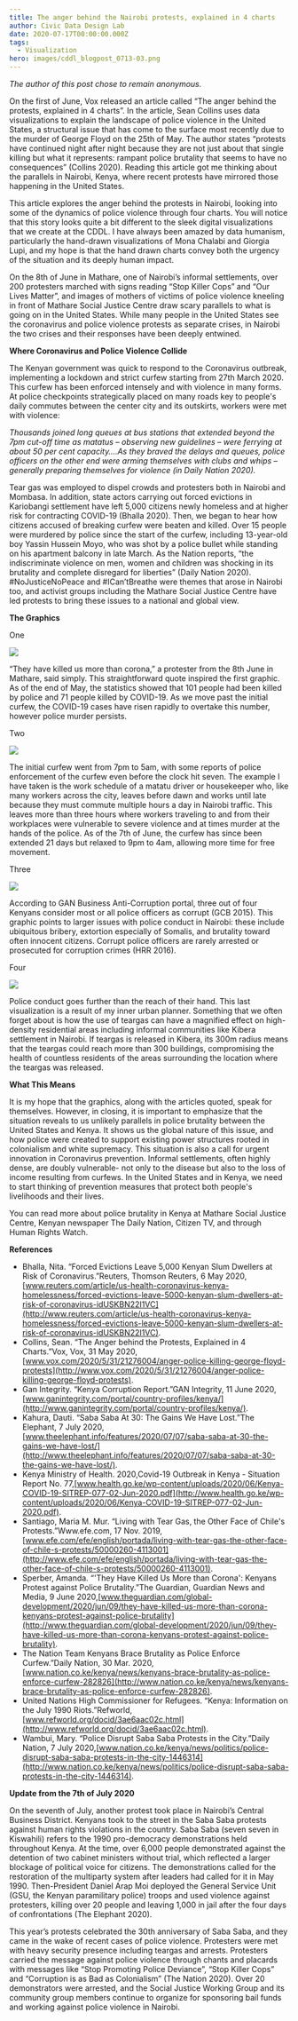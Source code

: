 ```yaml
---
title: The anger behind the Nairobi protests, explained in 4 charts
author: Civic Data Design Lab
date: 2020-07-17T00:00:00.000Z
tags:
  - Visualization
hero: images/cddl_blogpost_0713-03.png
---
```

*The author of this post chose to remain anonymous.* 

On the first of June, Vox released an article called “The anger behind the protests, explained in 4 charts”. In the article, Sean Collins uses data visualizations to explain the landscape of police violence in the United States, a structural issue that has come to the surface most recently due to the murder of George Floyd on the 25th of May. The author states “protests have continued night after night because they are not just about that single killing but what it represents: rampant police brutality that seems to have no consequences” (Collins 2020). Reading this article got me thinking about the parallels in Nairobi, Kenya, where recent protests have mirrored those happening in the United States.

This article explores the anger behind the protests in Nairobi, looking into some of the dynamics of police violence through four charts. You will notice that this story looks quite a bit different to the sleek digital visualizations that we create at the CDDL. I have always been amazed by data humanism, particularly the hand-drawn visualizations of Mona Chalabi and Giorgia Lupi, and my hope is that the hand drawn charts convey both the urgency of the situation and its deeply human impact.

On the 8th of June in Mathare, one of Nairobi’s informal settlements, over 200 protesters marched with signs reading “Stop Killer Cops” and “Our Lives Matter”, and images of mothers of victims of police violence kneeling in front of Mathare Social Justice Centre draw scary parallels to what is going on in the United States. While many people in the United States see the coronavirus and police violence protests as separate crises, in Nairobi the two crises and their responses have been deeply entwined.

**Where Coronavirus and Police Violence Collide**

The Kenyan government was quick to respond to the Coronavirus outbreak, implementing a lockdown and strict curfew starting from 27th March 2020. This curfew has been enforced intensely and with violence in many forms. At police checkpoints strategically placed on many roads key to people's daily commutes between the center city and its outskirts, workers were met with violence:

*Thousands joined long queues at bus stations that extended beyond the 7pm cut-off time as matatus – observing new guidelines – were ferrying at about 50 per cent capacity….As they braved the delays and queues, police officers on the other end were arming themselves with clubs and whips – generally preparing themselves for violence (in Daily Nation 2020).*

Tear gas was employed to dispel crowds and protesters both in Nairobi and Mombasa. In addition, state actors carrying out forced evictions in Kariobangi settlement have left 5,000 citizens newly homeless and at higher risk for contracting COVID-19 (Bhalla 2020). Then, we began to hear how citizens accused of breaking curfew were beaten and killed. Over 15 people were murdered by police since the start of the curfew, including 13-year-old boy Yassin Hussein Moyo, who was shot by a police bullet while standing on his apartment balcony in late March. As the Nation reports, “the indiscriminate violence on men, women and children was shocking in its brutality and complete disregard for liberties” (Daily Nation 2020). #NoJusticeNoPeace and #ICan’tBreathe were themes that arose in Nairobi too, and activist groups including the Mathare Social Justice Centre have led protests to bring these issues to a national and global view.

**The Graphics**

One

![](images/cddl_blogpost_0713-01.png)

“They have killed us more than corona,” a protester from the 8th June in Mathare, said simply. This straightforward quote inspired the first graphic. As of the end of May, the statistics showed that 101 people had been killed by police and 71 people killed by COVID-19. As we move past the initial curfew, the COVID-19 cases have risen rapidly to overtake this number, however police murder persists.

Two

![](images/cddl_blogpost_0713-03.png)

The initial curfew went from 7pm to 5am, with some reports of police enforcement of the curfew even before the clock hit seven. The example I have taken is the work schedule of a matatu driver or housekeeper who, like many workers across the city, leaves before dawn and works until late because they must commute multiple hours a day in Nairobi traffic. This leaves more than three hours where workers traveling to and from their workplaces were vulnerable to severe violence and at times murder at the hands of the police. As of the 7th of June, the curfew has since been extended 21 days but relaxed to 9pm to 4am, allowing more time for free movement.

Three

![](images/cddl_blogpost_0713-02.png)

According to GAN Business Anti-Corruption portal, three out of four Kenyans consider most or all police officers as corrupt (GCB 2015). This graphic points to larger issues with police conduct in Nairobi: these include ubiquitous bribery, extortion especially of Somalis, and brutality toward often innocent citizens. Corrupt police officers are rarely arrested or prosecuted for corruption crimes (HRR 2016).

Four

![](images/cddl_blogpost_0713-04.png)

Police conduct goes further than the reach of their hand. This last visualization is a result of my inner urban planner. Something that we often forget about is how the use of teargas can have a magnified effect on high-density residential areas including informal communities like Kibera settlement in Nairobi. If teargas is released in Kibera, its 300m radius means that the teargas could reach more than 300 buildings, compromising the health of countless residents of the areas surrounding the location where the teargas was released.

**What This Means**

It is my hope that the graphics, along with the articles quoted, speak for themselves. However, in closing, it is important to emphasize that the situation reveals to us unlikely parallels in police brutality between the United States and Kenya. It shows us the global nature of this issue, and how police were created to support existing power structures rooted in colonialism and white supremacy. This situation is also a call for urgent innovation in Coronavirus prevention. Informal settlements, often highly dense, are doubly vulnerable- not only to the disease but also to the loss of income resulting from curfews. In the United States and in Kenya, we need to start thinking of prevention measures that protect both people's livelihoods and their lives.

You can read more about police brutality in Kenya at Mathare Social Justice Centre, Kenyan newspaper The Daily Nation, Citizen TV, and through Human Rights Watch.

**References**

* Bhalla, Nita. “Forced Evictions Leave 5,000 Kenyan Slum Dwellers at Risk of Coronavirus.”Reuters, Thomson Reuters, 6 May 2020,[www.reuters.com/article/us-health-coronavirus-kenya-homelessness/forced-evictions-leave-5000-kenyan-slum-dwellers-at-risk-of-coronavirus-idUSKBN22I1VC](http://www.reuters.com/article/us-health-coronavirus-kenya-homelessness/forced-evictions-leave-5000-kenyan-slum-dwellers-at-risk-of-coronavirus-idUSKBN22I1VC).
* Collins, Sean. “The Anger behind the Protests, Explained in 4 Charts.”Vox, Vox, 31 May 2020,[www.vox.com/2020/5/31/21276004/anger-police-killing-george-floyd-protests](http://www.vox.com/2020/5/31/21276004/anger-police-killing-george-floyd-protests).
* Gan Integrity. “Kenya Corruption Report.”GAN Integrity, 11 June 2020,[www.ganintegrity.com/portal/country-profiles/kenya/](http://www.ganintegrity.com/portal/country-profiles/kenya/).
* Kahura, Dauti. “Saba Saba At 30: The Gains We Have Lost.”The Elephant, 7 July 2020,[www.theelephant.info/features/2020/07/07/saba-saba-at-30-the-gains-we-have-lost/](http://www.theelephant.info/features/2020/07/07/saba-saba-at-30-the-gains-we-have-lost/).
* Kenya Ministry of Health. 2020,Covid-19 Outbreak in Kenya - Situation Report No. 77,[www.health.go.ke/wp-content/uploads/2020/06/Kenya-COVID-19-SITREP-077-02-Jun-2020.pdf](http://www.health.go.ke/wp-content/uploads/2020/06/Kenya-COVID-19-SITREP-077-02-Jun-2020.pdf).
* Santiago, Maria M. Mur. “Living with Tear Gas, the Other Face of Chile's Protests.”Www.efe.com, 17 Nov. 2019,[www.efe.com/efe/english/portada/living-with-tear-gas-the-other-face-of-chile-s-protests/50000260-4113001](http://www.efe.com/efe/english/portada/living-with-tear-gas-the-other-face-of-chile-s-protests/50000260-4113001).
* Sperber, Amanda. “'They Have Killed Us More than Corona': Kenyans Protest against Police Brutality.”The Guardian, Guardian News and Media, 9 June 2020,[www.theguardian.com/global-development/2020/jun/09/they-have-killed-us-more-than-corona-kenyans-protest-against-police-brutality](http://www.theguardian.com/global-development/2020/jun/09/they-have-killed-us-more-than-corona-kenyans-protest-against-police-brutality).
* The Nation Team Kenyans Brace Brutality as Police Enforce Curfew.”Daily Nation, 30 Mar. 2020,[www.nation.co.ke/kenya/news/kenyans-brace-brutality-as-police-enforce-curfew-282826](http://www.nation.co.ke/kenya/news/kenyans-brace-brutality-as-police-enforce-curfew-282826).
* United Nations High Commissioner for Refugees. “Kenya: Information on the July 1990 Riots.”Refworld,[www.refworld.org/docid/3ae6aac02c.html](http://www.refworld.org/docid/3ae6aac02c.html).
* Wambui, Mary. “Police Disrupt Saba Saba Protests in the City.”Daily Nation, 7 July 2020,[www.nation.co.ke/kenya/news/politics/police-disrupt-saba-saba-protests-in-the-city-1446314](http://www.nation.co.ke/kenya/news/politics/police-disrupt-saba-saba-protests-in-the-city-1446314).

**Update from the 7th of July 2020**

On the seventh of July, another protest took place in Nairobi’s Central Business District. Kenyans took to the street in the Saba Saba protests against human rights violations in the country. Saba Saba (seven seven in Kiswahili) refers to the 1990 pro-democracy demonstrations held throughout Kenya. At the time, over 6,000 people demonstrated against the detention of two cabinet ministers without trial, which reflected a larger blockage of political voice for citizens. The demonstrations called for the restoration of the multiparty system after leaders had called for it in May 1990. Then-President Daniel Arap Moi deployed the General Service Unit (GSU, the Kenyan paramilitary police) troops and used violence against protesters, killing over 20 people and leaving 1,000 in jail after the four days of confrontations (The Elephant 2020).

This year’s protests celebrated the 30th anniversary of Saba Saba, and they came in the wake of recent cases of police violence. Protesters were met with heavy security presence including teargas and arrests. Protesters carried the message against police violence through chants and placards with messages like “Stop Promoting Police Deviance”, “Stop Killer Cops” and “Corruption is as Bad as Colonialism” (The Nation 2020). Over 20 demonstrators were arrested, and the Social Justice Working Group and its community group members continue to organize for sponsoring bail funds and working against police violence in Nairobi.